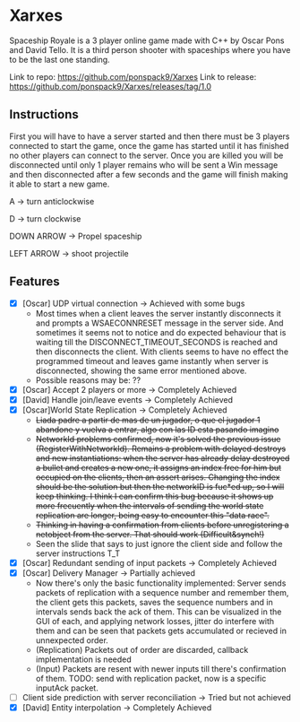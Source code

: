 # Xarxes

Spaceship Royale is a 3 player online game made with C++ by Oscar Pons and David Tello. It is a third person shooter with spaceships where you have to be the last one standing.

Link to repo: https://github.com/ponspack9/Xarxes
Link to release: https://github.com/ponspack9/Xarxes/releases/tag/1.0

## Instructions
First you will have to have a server started and then there must be 3 players connected to start the game, once the game has started until it has finished no other players can connect to the server. Once you are killed you will be disconnected until only 1 player remains who will be sent a Win message and then disconnected after a few seconds and the game will finish making it able to start a new game.

A -> turn anticlockwise

D -> turn clockwise

DOWN ARROW -> Propel spaceship

LEFT ARROW -> shoot projectile

## Features
* [x] [Oscar] UDP virtual connection -> Achieved with some bugs
  * Most times when a client leaves the server instantly disconnects it and prompts a WSAECONNRESET message in the server side. And sometimes it seems not to notice and do expected behaviour that is waiting till the DISCONNECT_TIMEOUT_SECONDS is reached and then disconnects the client. With clients seems to have no effect the programmed timeout and leaves game instantly when server is disconnected, showing the same error mentioned above.
  * Possible reasons may be: ??
* [x] [Oscar] Accept 2 players or more -> Completely Achieved
* [x] [David] Handle join/leave events -> Completely Achieved
* [x] [Oscar]World State Replication -> Completely Achieved
    * ~~Liada padre a partir de mas de un jugador, o que el jugador 1 abandone y vuelva a entrar, algo con las ID esta pasando imagino~~
	* ~~NetworkId problems confirmed, now it's solved the previous issue (RegisterWithNetworkId). Remains a problem with delayed destroys and new instantiations: when the server has already delay destroyed a bullet and creates a new one, it assigns an index free for him but occupied on the clients, then an assert arises. Changing the index should be the solution but then the networkID is fuc*ed up, so I will keep thinking. I think I can confirm this bug because it shows up more frecuently when the intervals of sending the world state replication are longer, being easy to encounter this "data race".~~
	* ~~Thinking in having a confirmation from clients before unregistering a netobject from the server. That should work (Difficult&synch!)~~
	* Seen the slide that says to just ignore the client side and follow the server instructions T_T
* [x] [Oscar] Redundant sending of input packets -> Completely Achieved
* [x] [Oscar] Delivery Manager -> Partially achieved
	* Now there's only the basic functionality implemented: Server sends packets of replication with a sequence number and remember them, the client gets this packets, saves the sequence numbers and in intervals sends back the ack of them. This can be visualized in the GUI of each, and applying network losses, jitter do interfere with them and can be seen that packets gets accumulated or recieved in unnexpected order.
	* (Replication) Packets out of order are discarded, callback implementation is needed
	* (Input) Packets are resent with newer inputs till there's confirmation of them. TODO: send with replication packet, now is a specific inputAck packet.
* [ ] Client side prediction with server reconciliation -> Tried but not achieved
* [x] [David] Entity interpolation -> Completely Achieved
